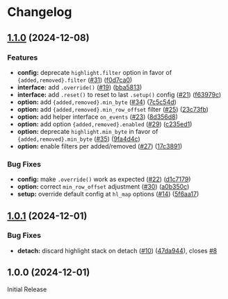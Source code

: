 # Changelog

## [1.1.0](https://github.com/aileot/emission.nvim/compare/v1.0.1...v1.1.0) (2024-12-08)


### Features

* **config:** deprecate `highlight.filter` option in favor of `{added,removed}.filter` ([#31](https://github.com/aileot/emission.nvim/issues/31)) ([f0d7ca0](https://github.com/aileot/emission.nvim/commit/f0d7ca0068bc48c151a75b2aa375cb5d5e053605))
* **interface:** add `.override()` ([#19](https://github.com/aileot/emission.nvim/issues/19)) ([bba5813](https://github.com/aileot/emission.nvim/commit/bba5813ab7a0d747a4e76ef65695fdd89dcc8c45))
* **interface:** add `.reset()` to reset to last `.setup()` config ([#21](https://github.com/aileot/emission.nvim/issues/21)) ([f63979c](https://github.com/aileot/emission.nvim/commit/f63979c0afe83fa06b4abc2156c85ca10bc399eb))
* **option:** add `{added,removed}.min_byte` ([#34](https://github.com/aileot/emission.nvim/issues/34)) ([7c5c54d](https://github.com/aileot/emission.nvim/commit/7c5c54dc7107f07eae929ac7654431581deca55e))
* **option:** add `{added,removed}.min_row_offset` filter ([#25](https://github.com/aileot/emission.nvim/issues/25)) ([23c73fb](https://github.com/aileot/emission.nvim/commit/23c73fb6cc08cb5f57962e82f0b1a3f0488ef229))
* **option:** add helper interface `on_events` ([#23](https://github.com/aileot/emission.nvim/issues/23)) ([8d356d8](https://github.com/aileot/emission.nvim/commit/8d356d8f7683fcd3e9c844fbf4b1694471ff225e))
* **option:** add option `{added,removed}.enabled` ([#29](https://github.com/aileot/emission.nvim/issues/29)) ([c235ed1](https://github.com/aileot/emission.nvim/commit/c235ed199c7917f3b873ae22a8bcb4b97347b7a2))
* **option:** deprecate `highlight.min_byte` in favor of `{added,removed}.min_byte` ([#35](https://github.com/aileot/emission.nvim/issues/35)) ([9fa4d4c](https://github.com/aileot/emission.nvim/commit/9fa4d4ccbf1a1ba65b04dce75001f3bb98478948))
* **option:** enable filters per added/removed ([#27](https://github.com/aileot/emission.nvim/issues/27)) ([17c3891](https://github.com/aileot/emission.nvim/commit/17c389130486b022df7e721c4d7875372c5b9deb))


### Bug Fixes

* **config:** make `.override()` work as expected ([#22](https://github.com/aileot/emission.nvim/issues/22)) ([d1c7179](https://github.com/aileot/emission.nvim/commit/d1c717907a7822279769e7ebc38592319f6191fc))
* **option:** correct `min_row_offset` adjustment ([#30](https://github.com/aileot/emission.nvim/issues/30)) ([a0b350c](https://github.com/aileot/emission.nvim/commit/a0b350cb697f82f13fa6312156702c9bc2a8363d))
* **setup:** override default config at `hl_map` options ([#14](https://github.com/aileot/emission.nvim/issues/14)) ([5f6aa17](https://github.com/aileot/emission.nvim/commit/5f6aa1737e01e4da292ac48d4076e6e2339754b5))

## [1.0.1](https://github.com/aileot/emission.nvim/compare/v1.0.0...v1.0.1) (2024-12-01)


### Bug Fixes

* **detach:** discard highlight stack on detach ([#10](https://github.com/aileot/emission.nvim/issues/10)) ([47da944](https://github.com/aileot/emission.nvim/commit/47da944ba6bd7d5112db52fdddb7db4ccfe4b731)), closes [#8](https://github.com/aileot/emission.nvim/issues/8)

## 1.0.0 (2024-12-01)

Initial Release
